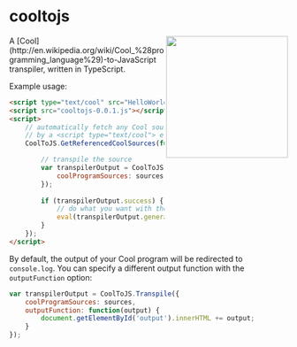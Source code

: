 # cooltojs
<img align="right" width="220" src="http://nathanfriend.io/cooltojs/img/coolToJsLogo-with-margin.png">
A [Cool](http://en.wikipedia.org/wiki/Cool_%28programming_language%29)-to-JavaScript transpiler, written in TypeScript.

Example usage:
```` HTML
<script type="text/cool" src="HelloWorld.cl"></script>
<script src="cooltojs-0.0.1.js"></script>
<script>
    // automatically fetch any Cool source referenced 
    // by a <script type="text/cool"> element
    CoolToJS.GetReferencedCoolSources(function(sources) {

        // transpile the source
        var transpilerOutput = CoolToJS.Transpile({
            coolProgramSources: sources
        });
        
        if (transpilerOutput.success) {
            // do what you want with the output
            eval(transpilerOutput.generatedJavaScript);
        }
    });
</script>
````

By default, the output of your Cool program will be redirected to `console.log`.  You can specify a different output function with the `outputFunction` option:

```` JavaScript
var transpilerOutput = CoolToJS.Transpile({
    coolProgramSources: sources,
    outputFunction: function(output) {
        document.getElementById('output').innerHTML += output;
    }
});
````

